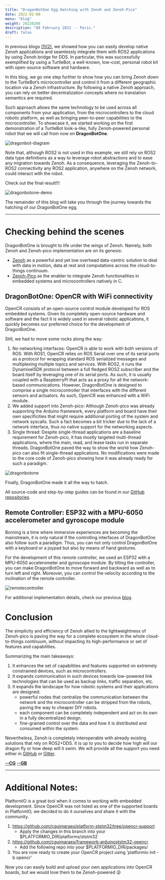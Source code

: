 ```yaml
---
title: "DragonBotOne Egg Hatching with Zenoh and Zenoh-Pico"
date: 2022-02-08
menu: "blog"
weight: 20220208
description: "08 February 2022 -- Paris."
draft: false
---
```

In previous blogs [(1)](https://zenoh.io/blog/2021-04-28-ros2-integration/)[(2)](https://zenoh.io/blog/2021-11-09-ros2-zenoh-pico/), we showed how you can easily develop native Zenoh applications and seamlessly integrate them with ROS2 applications by using Zenoh bridge for DDS. In particular, this was successfully exemplified by using a TurtleBot, a well-known, low-cost, personal robot kit with open-source software and hardware.

In this blog, we go one step further to show how you can bring Zenoh down to the TurtleBot’s microcontroller and control it from a different geographic location via a Zenoh infrastructure. By following a native Zenoh approach, you can rely on better decentralization concepts where no translation semantics are required.

Such approach allows the same technology to be used across all components from your application, from the microcontrollers to the cloud robotic platform, as well as bringing peer-to-peer capabilities to the microcontroller. To showcase it, we started working on the first demonstration of a TurtleBot look-a-like, fully Zenoh-powered personal robot that we will call from now on **DragonBotOne**.

![dragonbot-diagram](../../img/blog-dragonbot/DragonBotOne-diagram.png)

Note that, although ROS2 is not used in this example, we still rely on ROS2 data type definitions as a way to leverage robot abstractions and to ease any migration towards Zenoh. As a consequence, leveraging the Zenoh-to-ROS2 connectivity any ROS2 application, anywhere on the Zenoh network, could interact with the robot.

Check out the final result!!!

![dragonbotone-demo](../../img/blog-dragonbot/DragonBotOne.gif)

The remainder of this blog will take you through the journey towards the hatching of our DragonBotOne egg.

----
# Checking behind the scenes
DragonBotOne is brought to life under the wings of Zenoh. Namely, both Zenoh and Zenoh-pico implementation are on its genesis:
 - [Zenoh](https://github.com/eclipse-zenoh/zenoh) as a powerful and yet low overhead data-centric solution to deal with data in motion, data at rest and computations across the cloud-to-things continuum.
 - [Zenoh-Pico](https://github.com/eclipse-zenoh/zenoh-pico) as the enabler to integrate Zenoh functionalities in embedded systems and microcontrollers natively in C.

## DragonBotOne: OpenCR with WiFi connectivity

OpenCR consists of an open-source control module developed for ROS embedded systems. Given its completely open-source hardware and software and the fact it is widely used in several robotic applications, it quickly becomes our preferred choice for the development of DragonBotOne.

Still, we had to move some rocks along the way:

 1. No networking interfaces: OpenCR is able to work with both versions of ROS. With ROS1, OpenCR relies on ROS Serial over one of its serial ports as a protocol for wrapping standard ROS serialized messages and multiplexing multiple topics and services. With ROS2, it runs the DynamixelSDK protocol between a full fledged ROS2 subscriber and the board itself by leveraging one of its serial ports. As such, it is usually coupled with a RaspberryPi that acts as a proxy for all the network-based communications. However, DragonBotOne is designed to comprise a single microcontroller that interfaces with the different sensors and actuators. As such, OpenCR was enhanced with a WiFi module.
 2. We added support into Zenoh-pico: Although Zenoh-pico was already supporting the Arduino framework, every platform and board have their own specificities that might require additional porting of the system and network syscalls. Such a fact becomes a bit tricker due to the lack of a network interface, thus no native support for the networking aspects.
 3. Single thread: Despite single-thread applications are a baseline requirement for Zenoh-pico, it has mostly targeted multi-thread applications, where the main, read, and lease tasks run in separate threads. DragonBotOne paved the way to show the world how Zenoh-pico can also fit single-thread applications. No modifications were made to the core code of Zenoh-pico showing how it was already ready for such a paradigm.

![dragonbotone](../../img/blog-dragonbot/DragonBotOne.png)

Finally, DragonBotOne made it all the way to hatch.

All source-code and step-by-step guides can be found in our [GitHub repositories](https://github.com/eclipse-zenoh/zenoh-demos/tree/master/zenoh-dragonbot).


## Remote Controller: ESP32 with a MPU-6050 accelerometer and gyroscope module
Borning is a time where immersive experiences are becoming the mainstream, it is only natural if the controlling interfaces of DragonBotOne also follow such a paradigm. Thus, you can not only control DragonBotOne with a keyboard or a joypad but also by means of hand gestures.

For the development of this remote controller, we used an ESP32 with a MPU-6050 accelerometer and gyroscope module. By tilting the controller, you can make DragonBotOne to move forward and backward as well as to turn left and right. Moreover, you can control the velocity according to the inclination of the remote controller.

![remotecontroller](../../img/blog-dragonbot/RemoteController.png)

For additional implementation details, check our previous [blog](https://zenoh.io/blog/2021-11-09-ros2-zenoh-pico/).

# Conclusion

The simplicity and efficiency of Zenoh allied to the lightweightness of Zenoh-pico is paving the way for a complete ecosystem in the whole cloud-to-things continuum, without impacting its high-performance or set of features and capabilities.

Summarizing the main takeaways:

 1. It enhances the set of capabilities and features supported on extremely constrained devices, such as microcontrollers.
 2. It expands communication in such devices towards low-powered link technologies that can be used as backup links, traffic separation, etc.
 3. It expands the  landscape for how robotic systems and their applications are designed:
    - powerful nodes that centralize the communication between the network and the microcontroller can be stripped from the robots, paving the way to cheaper DIY robots.
    - each component can be completely independent and act on its own in a fully decentralized design.
    - fine-grained control over the data and how it is distributed and consumed within the system.

Nevertheless, Zenoh is completely interoperable with already existing solutions that rely on ROS2+DDS. It is up to you to decide how high will our dragon fly or how deep will it swim.
We will provide all the support you need either in [GitHub](https://github.com/eclipse-zenoh) or [Gitter](https://gitter.im/atolab/zenoh).


[**--CG**](https://github.com/cguimaraes/)
[**--GB**](https://github.com/gabrik/)

----
# Additional Notes:

PlatformIO is a great tool when it comes to working with embedded development. Since OpenCR was not listed as one of the supported boards in PlatformIO, we decided to do it ourselves and share it with the community.

1. https://github.com/cguimaraes/platform-ststm32/tree/opencr-support
   - Apply the changes in this branch into your $PLATFORMIO_DIR/platforms/ststm32
2. https://github.com/cguimaraes/framework-arduinoststm32-opencr
   - Add the following repo into your $PLATFORMIO_DIR/packages/
3. You are now ready to create your OpenCR project using ‘platformio init -b opencr’

Now you can easily build and upload your own applications into OpenCR boards, but we would love them to be Zenoh-powered 😜
